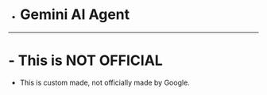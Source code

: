  
* # Gemini AI Agent
---------------------
# - This is NOT OFFICIAL
-  This is custom made, not officially made by Google.
